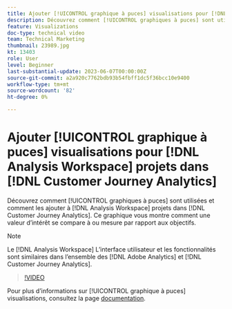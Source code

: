 ```yaml
---
title: Ajouter [!UICONTROL graphique à puces] visualisations pour [!DNL Analysis Workspace] projects
description: Découvrez comment [!UICONTROL graphiques à puces] sont utilisées et comment les ajouter à [!DNL Analysis Workspace] projets dans [!DNL Customer Journey Analytics].
feature: Visualizations
doc-type: technical video
team: Technical Marketing
thumbnail: 23989.jpg
kt: 13403
role: User
level: Beginner
last-substantial-update: 2023-06-07T00:00:00Z
source-git-commit: a2a920c7762bdb93b54fbff1dc5f36bcc10e9400
workflow-type: tm+mt
source-wordcount: '82'
ht-degree: 0%

---
```


# Ajouter [!UICONTROL graphique à puces] visualisations pour [!DNL Analysis Workspace] projets dans [!DNL Customer Journey Analytics]

Découvrez comment [!UICONTROL graphiques à puces] sont utilisées et comment les ajouter à [!DNL Analysis Workspace] projets dans [!DNL Customer Journey Analytics]. Ce graphique vous montre comment une valeur d’intérêt se compare à ou mesure par rapport aux objectifs.

>[!NOTE]
>
>Le [!DNL Analysis Workspace] L’interface utilisateur et les fonctionnalités sont similaires dans l’ensemble des [!DNL Adobe Analytics] et [!DNL Customer Journey Analytics].

>[!VIDEO](https://video.tv.adobe.com/v/23989/?quality=12&learn=on)

Pour plus d’informations sur [!UICONTROL graphique à puces] visualisations, consultez la page [documentation](https://experienceleague.adobe.com/docs/analytics-platform/using/cja-workspace/visualizations/bullet-graph.html).
